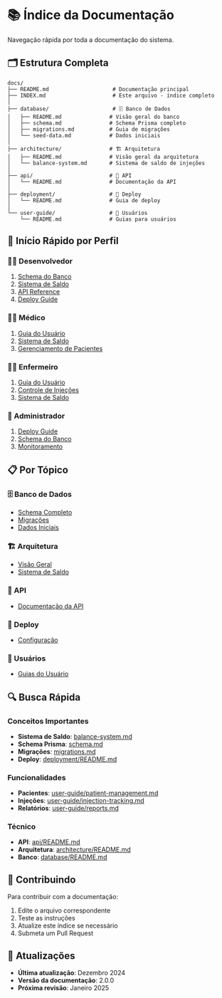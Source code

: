 # 📚 Índice da Documentação

Navegação rápida por toda a documentação do sistema.

## 🗂️ Estrutura Completa

```
docs/
├── README.md                    # Documentação principal
├── INDEX.md                     # Este arquivo - índice completo
│
├── database/                    # 🗄️ Banco de Dados
│   ├── README.md               # Visão geral do banco
│   ├── schema.md               # Schema Prisma completo
│   ├── migrations.md           # Guia de migrações
│   └── seed-data.md            # Dados iniciais
│
├── architecture/               # 🏗️ Arquitetura
│   ├── README.md               # Visão geral da arquitetura
│   └── balance-system.md       # Sistema de saldo de injeções
│
├── api/                        # 🔌 API
│   └── README.md               # Documentação da API
│
├── deployment/                 # 🚀 Deploy
│   └── README.md               # Guia de deploy
│
└── user-guide/                 # 👥 Usuários
    └── README.md               # Guias para usuários
```

## 🚀 Início Rápido por Perfil

### 👨‍💻 Desenvolvedor

1. [Schema do Banco](./database/schema.md)
2. [Sistema de Saldo](./architecture/balance-system.md)
3. [API Reference](./api/README.md)
4. [Deploy Guide](./deployment/README.md)

### 👨‍⚕️ Médico

1. [Guia do Usuário](./user-guide/README.md)
2. [Sistema de Saldo](./architecture/balance-system.md)
3. [Gerenciamento de Pacientes](./user-guide/patient-management.md)

### 👩‍⚕️ Enfermeiro

1. [Guia do Usuário](./user-guide/README.md)
2. [Controle de Injeções](./user-guide/injection-tracking.md)
3. [Sistema de Saldo](./architecture/balance-system.md)

### 🏥 Administrador

1. [Deploy Guide](./deployment/README.md)
2. [Schema do Banco](./database/schema.md)
3. [Monitoramento](./deployment/monitoring.md)

## 📋 Por Tópico

### 🗄️ Banco de Dados

- [Schema Completo](./database/schema.md)
- [Migrações](./database/migrations.md)
- [Dados Iniciais](./database/seed-data.md)

### 🏗️ Arquitetura

- [Visão Geral](./architecture/README.md)
- [Sistema de Saldo](./architecture/balance-system.md)

### 🔌 API

- [Documentação da API](./api/README.md)

### 🚀 Deploy

- [Configuração](./deployment/README.md)

### 👥 Usuários

- [Guias do Usuário](./user-guide/README.md)

## 🔍 Busca Rápida

### Conceitos Importantes

- **Sistema de Saldo**: [balance-system.md](./architecture/balance-system.md)
- **Schema Prisma**: [schema.md](./database/schema.md)
- **Migrações**: [migrations.md](./database/migrations.md)
- **Deploy**: [deployment/README.md](./deployment/README.md)

### Funcionalidades

- **Pacientes**: [user-guide/patient-management.md](./user-guide/patient-management.md)
- **Injeções**: [user-guide/injection-tracking.md](./user-guide/injection-tracking.md)
- **Relatórios**: [user-guide/reports.md](./user-guide/reports.md)

### Técnico

- **API**: [api/README.md](./api/README.md)
- **Arquitetura**: [architecture/README.md](./architecture/README.md)
- **Banco**: [database/README.md](./database/README.md)

## 📝 Contribuindo

Para contribuir com a documentação:

1. Edite o arquivo correspondente
2. Teste as instruções
3. Atualize este índice se necessário
4. Submeta um Pull Request

## 🔄 Atualizações

- **Última atualização**: Dezembro 2024
- **Versão da documentação**: 2.0.0
- **Próxima revisão**: Janeiro 2025
